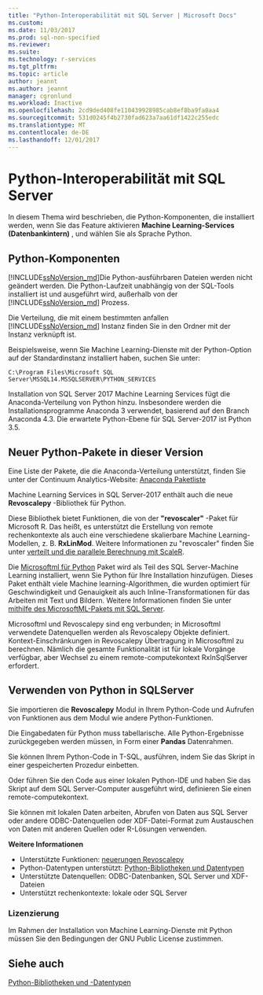 ```yaml
---
title: "Python-Interoperabilität mit SQL Server | Microsoft Docs"
ms.custom: 
ms.date: 11/03/2017
ms.prod: sql-non-specified
ms.reviewer: 
ms.suite: 
ms.technology: r-services
ms.tgt_pltfrm: 
ms.topic: article
author: jeannt
ms.author: jeannt
manager: cgronlund
ms.workload: Inactive
ms.openlocfilehash: 2cd9ded408fe110439928985cab8ef8ba9fa0aa4
ms.sourcegitcommit: 531d0245f4b2730fad623a7aa61df1422c255edc
ms.translationtype: MT
ms.contentlocale: de-DE
ms.lasthandoff: 12/01/2017
---
```

# <a name="python-interoperability-with-sql-server"></a>Python-Interoperabilität mit SQL Server

In diesem Thema wird beschrieben, die Python-Komponenten, die installiert werden, wenn Sie das Feature aktivieren **Machine Learning-Services (Datenbankintern)** , und wählen Sie als Sprache Python.

## <a name="python-components"></a>Python-Komponenten

[!INCLUDE[ssNoVersion_md](../../includes/ssnoversion-md.md)]Die Python-ausführbaren Dateien werden nicht geändert werden. Die Python-Laufzeit unabhängig von der SQL-Tools installiert ist und ausgeführt wird, außerhalb von der [!INCLUDE[ssNoVersion_md](../../includes/ssnoversion-md.md)] Prozess.

Die Verteilung, die mit einem bestimmten anfallen [!INCLUDE[ssNoVersion_md](../../includes/ssnoversion-md.md)] Instanz finden Sie in den Ordner mit der Instanz verknüpft ist.

Beispielsweise, wenn Sie Machine Learning-Dienste mit der Python-Option auf der Standardinstanz installiert haben, suchen Sie unter:

`C:\Program Files\Microsoft SQL Server\MSSQL14.MSSQLSERVER\PYTHON_SERVICES`

Installation von SQL Server 2017 Machine Learning Services fügt die Anaconda-Verteilung von Python hinzu. Insbesondere werden die Installationsprogramme Anaconda 3 verwendet, basierend auf den Branch Anaconda 4.3. Die erwartete Python-Ebene für SQL Server-2017 ist Python 3.5.

## <a name="new-python-packages-in-this-release"></a>Neuer Python-Pakete in dieser Version

Eine Liste der Pakete, die die Anaconda-Verteilung unterstützt, finden Sie unter der Continuum Analytics-Website: [Anaconda Paketliste](https://docs.continuum.io/anaconda/pkg-docs)

Machine Learning Services in SQL Server-2017 enthält auch die neue **Revoscalepy** -Bibliothek für Python.

Diese Bibliothek bietet Funktionen, die von der **"revoscaler"** -Paket für Microsoft R. Das heißt, es unterstützt die Erstellung von remote rechenkontexte als auch eine verschiedene skalierbare Machine Learning-Modellen, z. B. **RxLinMod**. Weitere Informationen zu "revoscaler" finden Sie unter [verteilt und die parallele Berechnung mit ScaleR](https://msdn.microsoft.com/microsoft-r/scaler-distributed-computing).

Die [Microsoftml für Python](https://docs.microsoft.com/machine-learning-server/python-reference/microsoftml/microsoftml-package) Paket wird als Teil des SQL Server-Machine Learning installiert, wenn Sie Python für Ihre Installation hinzufügen. Dieses Paket enthält viele Machine learning-Algorithmen, die wurden optimiert für Geschwindigkeit und Genauigkeit als auch Inline-Transformationen für das Arbeiten mit Text und Bildern. Weitere Informationen finden Sie unter [mithilfe des MicrosoftML-Pakets mit SQL Server](https://docs.microsoft.com/sql/advanced-analytics/using-the-microsoftml-package).

Microsoftml und Revoscalepy sind eng verbunden; in Microsoftml verwendete Datenquellen werden als Revoscalepy Objekte definiert. Kontext-Einschränkungen in Revoscalepy Übertragung in Microsoftml zu berechnen. Nämlich die gesamte Funktionalität ist für lokale Vorgänge verfügbar, aber Wechsel zu einem remote-computekontext RxInSqlServer erfordert.

## <a name="using-python-in-sql-server"></a>Verwenden von Python in SQLServer

Sie importieren die **Revoscalepy** Modul in Ihrem Python-Code und Aufrufen von Funktionen aus dem Modul wie andere Python-Funktionen.

Die Eingabedaten für Python muss tabellarische. Alle Python-Ergebnisse zurückgegeben werden müssen, in Form einer **Pandas** Datenrahmen.

Sie können Ihrem Python-Code in T-SQL, ausführen, indem Sie das Skript in einer gespeicherten Prozedur einbetten.

Oder führen Sie den Code aus einer lokalen Python-IDE und haben Sie das Skript auf dem SQL Server-Computer ausgeführt wird, definieren Sie einen remote-computekontext.

Sie können mit lokalen Daten arbeiten, Abrufen von Daten aus SQL Server oder andere ODBC-Datenquellen oder XDF-Datei-Format zum Austauschen von Daten mit anderen Quellen oder R-Lösungen verwenden.

**Weitere Informationen**

+ Unterstützte Funktionen: [neuerungen Revoscalepy](what-is-revoscalepy.md) 
+ Python-Datentypen unterstützt: [Python-Bibliotheken und Datentypen](python-libraries-and-data-types.md)
+ Unterstützte Datenquellen: ODBC-Datenbanken, SQL Server und XDF-Dateien
+ Unterstützt rechenkontexte: lokale oder SQL Server

### <a name="licensing"></a>Lizenzierung

Im Rahmen der Installation von Machine Learning-Dienste mit Python müssen Sie den Bedingungen der GNU Public License zustimmen.

## <a name="see-also"></a>Siehe auch

[Python-Bibliotheken und -Datentypen](python-libraries-and-data-types.md)
